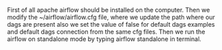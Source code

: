 First of all apache airflow should be installed on the computer.
Then we modify the ~/airflow/airflow.cfg file, where we update the path where our dags are present also we set the value of false for default dags examples and default dags connection from the same cfg files.
Then we run the airflow on standalone mode by typing airflow standalone in terminal.